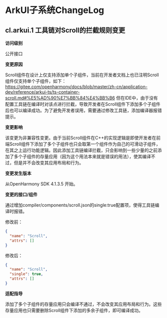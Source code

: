 # ArkUI子系统ChangeLog

##  cl.arkui.1 工具链对Scroll的拦截规则变更

**访问级别**

公开接口

**变更原因**

Scroll组件在设计上仅支持添加单个子组件，当前在开发者文档上也已注明Scroll组件仅支持单个子组件，如下：
https://gitee.com/openharmony/docs/blob/master/zh-cn/application-dev/reference/arkui-ts/ts-container-scroll.md#%E5%AD%90%E7%BB%84%E4%BB%B6
但在IDE中，由于没有配置工具链在编译时对该点进行拦截，导致开发者在Scroll组件下添加多个子组件后也可以编译成功。为了避免开发者误用，需要通过修改工具链，添加编译器报错提示。

**变更影响**

该变更为非兼容性变更。由于当前Scroll组件在C++的实现逻辑是即使开发者在前端Scroll组件下添加了多个子组件也只会取第一个组件作为自己的可滑动子组件，在其之上运行功能逻辑。因此添加工具链编译拦截，只会影响到一些少量的之前添加了多个子组件的存量应用（因为这个用法本来就是错误的用法），使其编译不过，但是并不会改变其应用布局和行为。

**变更发生版本**

从OpenHarmony SDK 4.1.3.5 开始。

**变更的接口/组件**

通过增加compiler/components/scroll.json的single:true配置项，使得工具链编译时报错。

修改前：
```json
{
  "name": "Scroll",
  "attrs": []
}
```
修改后：
```json
{
  "name": "Scroll",
  "single": true,
  "attrs": []
}
```
**适配指导**

添加了多个子组件的存量应用只会编译不通过，不会改变其应用布局和行为。这些存量应用也只需要删除Scroll组件下添加的多余子组件，即可编译成功。